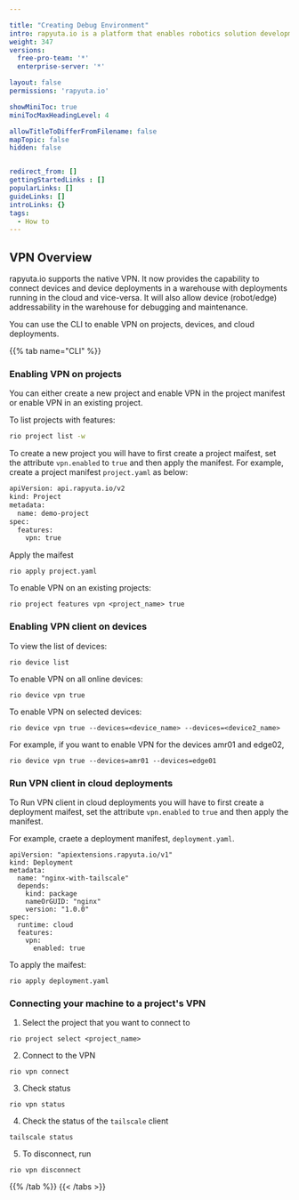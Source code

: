 ```yaml
---

title: "Creating Debug Environment"
intro: rapyuta.io is a platform that enables robotics solution development by providing the necessary software infrastructure and facilitating the interaction between multiple stakeholders who contribute to the solution development.
weight: 347
versions:
  free-pro-team: '*'
  enterprise-server: '*'

layout: false
permissions: 'rapyuta.io'

showMiniToc: true
miniTocMaxHeadingLevel: 4

allowTitleToDifferFromFilename: false
mapTopic: false
hidden: false


redirect_from: []
gettingStartedLinks : []
popularLinks: []
guideLinks: []
introLinks: {}
tags:
  - How to
---
```



## VPN Overview

rapyuta.io supports the native VPN. It now provides the capability to connect devices and device deployments in a warehouse with deployments running in the cloud and vice-versa. It will also allow device (robot/edge) addressability in the warehouse for debugging and maintenance.

You can use the CLI to enable VPN on projects, devices, and cloud deployments.

{{% tab name="CLI" %}}

### Enabling VPN on projects

You can either create a new project and enable VPN in the project manifest or enable VPN in an existing project.

To list projects with features:
```Bash
rio project list -w
```

To create a new project you will have to first create a project maifest, set the attribute `vpn.enabled` to `true` and then apply the manifest.
For example, create a project manifest `project.yaml` as below:
```Bash
apiVersion: api.rapyuta.io/v2
kind: Project
metadata:
  name: demo-project
spec:
  features:
    vpn: true
```
Apply the maifest
```
rio apply project.yaml
```

To enable VPN on an existing projects:
```
rio project features vpn <project_name> true
```


### Enabling VPN client on devices

To view the list of devices:
```
rio device list
```

To enable VPN on all online devices:
```
rio device vpn true
```

To enable VPN on selected devices:
```
rio device vpn true --devices=<device_name> --devices=<device2_name>
```
For example, if you want to enable VPN for the devices amr01 and edge02, 
```
rio device vpn true --devices=amr01 --devices=edge01
```

### Run VPN client in cloud deployments

To Run VPN client in cloud deployments you will have to first create a deployment maifest, set the attribute `vpn.enabled` to `true` and then apply the manifest.

For example, craete a deployment manifest, `deployment.yaml`.
```
apiVersion: "apiextensions.rapyuta.io/v1"
kind: Deployment
metadata:
  name: "nginx-with-tailscale"
  depends:
    kind: package
    nameOrGUID: "nginx"
    version: "1.0.0"
spec:
  runtime: cloud
  features:
    vpn:
      enabled: true
```

To apply the maifest:
```
rio apply deployment.yaml
```

### Connecting your machine to a project's VPN

1. Select the project that you want to connect to
```
rio project select <project_name>
```
2. Connect to the VPN
```
rio vpn connect
```
3. Check status
```
rio vpn status
```
4. Check the status of the `tailscale` client
```
tailscale status
```
5. To disconnect, run
```
rio vpn disconnect
```
{{% /tab %}}
{{< /tabs >}}

